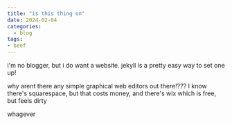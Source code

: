 ```yaml
---
title: "is this thing on"
date: 2024-02-04
categories:
  - blog
tags:
- beef
---
```


i'm no blogger, but i do want a website. jekyll is a pretty easy way to set one up!

why arent there any simple graphical web editors out there!???
I know there's squarespace, but that costs money, and there's wix which is free, but feels dirty

whagever
